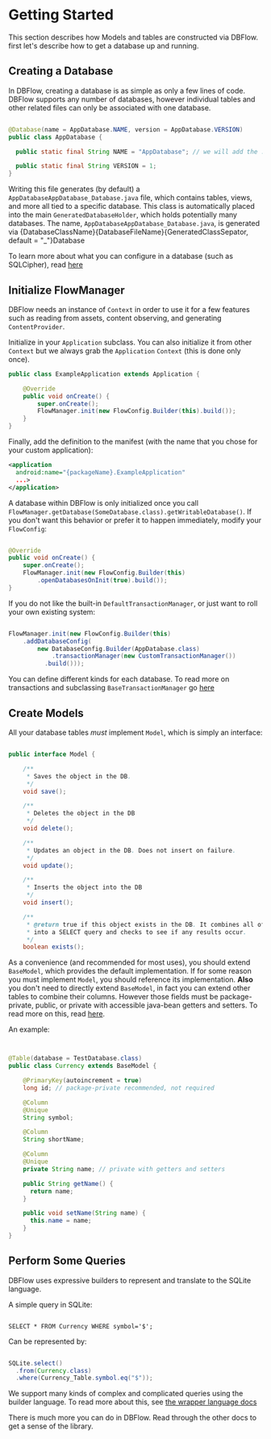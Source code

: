 # Getting Started

This section describes how Models and tables are constructed via DBFlow. first
let's describe how to get a database up and running.

## Creating a Database

In DBFlow, creating a database is as simple as only a few lines of code. DBFlow
supports any number of databases, however individual tables and other related files
can only be associated with one database.

```java

@Database(name = AppDatabase.NAME, version = AppDatabase.VERSION)
public class AppDatabase {

  public static final String NAME = "AppDatabase"; // we will add the .db extension

  public static final String VERSION = 1;
}


```

Writing this file generates (by default) a `AppDatabaseAppDatabase_Database.java`
file, which contains tables, views, and more all tied to a specific database. This
class is automatically placed into the main `GeneratedDatabaseHolder`, which holds
potentially many databases. The name, `AppDatabaseAppDatabase_Database.java`, is generated
via {DatabaseClassName}{DatabaseFileName}{GeneratedClassSepator, default = "\_"}Database

To learn more about what you can configure in a database (such as SQLCipher), read [here](/usage2/Databases.md)

## Initialize FlowManager

DBFlow needs an instance of `Context` in order to use it for a few features such
as reading from assets, content observing, and generating `ContentProvider`.

Initialize in your `Application` subclass. You can also initialize it from other
`Context` but we always grab the `Application` `Context` (this is done only once).

```java
public class ExampleApplication extends Application {

    @Override
    public void onCreate() {
        super.onCreate();
        FlowManager.init(new FlowConfig.Builder(this).build());
    }
}

```

Finally, add the definition to the manifest (with the name that you chose for your custom application):
```xml
<application
  android:name="{packageName}.ExampleApplication"
  ...>
</application>
```

A database within DBFlow is only initialized once you call `FlowManager.getDatabase(SomeDatabase.class).getWritableDatabase()`. If you
don't want this behavior or prefer it to happen immediately, modify your `FlowConfig`:

```java

@Override
public void onCreate() {
    super.onCreate();
    FlowManager.init(new FlowConfig.Builder(this)
        .openDatabasesOnInit(true).build());
}

```

If you do not like the built-in `DefaultTransactionManager`, or just want to roll your own existing system:

```java

FlowManager.init(new FlowConfig.Builder(this)
    .addDatabaseConfig(
        new DatabaseConfig.Builder(AppDatabase.class)
            .transactionManager(new CustomTransactionManager())
          .build()));

```
You can define different kinds for each database.
To read more on transactions and subclassing `BaseTransactionManager` go [here](/usage2/StoringData.md)


## Create Models

All your database tables _must_ implement `Model`, which is simply an interface:

```java

public interface Model {

    /**
     * Saves the object in the DB.
     */
    void save();

    /**
     * Deletes the object in the DB
     */
    void delete();

    /**
     * Updates an object in the DB. Does not insert on failure.
     */
    void update();

    /**
     * Inserts the object into the DB
     */
    void insert();

    /**
     * @return true if this object exists in the DB. It combines all of it's primary key fields
     * into a SELECT query and checks to see if any results occur.
     */
    boolean exists();

```

As a convenience (and recommended for most uses), you should extend `BaseModel`, which provides the default implementation. If for some reason you must implement `Model`, you should reference its implementation. **Also** you don't need to directly extend `BaseModel`, in fact you can extend other tables to combine their columns. However those fields must be package-private, public, or private with accessible java-bean getters and setters.
To read more on this, read [here](/usage2/Models.md).

An example:

```java


@Table(database = TestDatabase.class)
public class Currency extends BaseModel {

    @PrimaryKey(autoincrement = true)
    long id; // package-private recommended, not required

    @Column
    @Unique
    String symbol;

    @Column
    String shortName;

    @Column
    @Unique
    private String name; // private with getters and setters

    public String getName() {
      return name;
    }

    public void setName(String name) {
      this.name = name;
    }
}

```

## Perform Some Queries

DBFlow uses expressive builders to represent and translate to the SQLite language.

A simple query in SQLite:

```sqlite

SELECT * FROM Currency WHERE symbol='$';

```

Can be represented by:

```java

SQLite.select()
  .from(Currency.class)
  .where(Currency_Table.symbol.eq("$"));

```

We support many kinds of complex and complicated queries using the builder
language. To read more about this, see [the wrapper language docs](/usage2/SQLiteWrapperLanguage.md)

There is much more you can do in DBFlow. Read through the other docs to
get a sense of the library.
